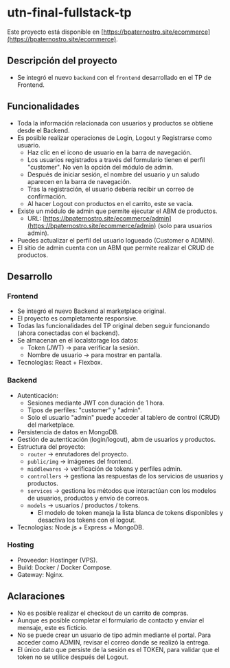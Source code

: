 # utn-final-fullstack-tp

Este proyecto está disponible en [https://bpaternostro.site/ecommerce](https://bpaternostro.site/ecommerce).

## Descripción del proyecto

- Se integró el nuevo `backend` con el `frontend` desarrollado en el TP de Frontend.

## Funcionalidades

- Toda la información relacionada con usuarios y productos se obtiene desde el Backend.
- Es posible realizar operaciones de Login, Logout y Registrarse como usuario.
  - Haz clic en el icono de usuario en la barra de navegación.
  - Los usuarios registrados a través del formulario tienen el perfil "customer". No ven la opción del módulo de admin.
  - Después de iniciar sesión, el nombre del usuario y un saludo aparecen en la barra de navegación.
  - Tras la registración, el usuario debería recibir un correo de confirmación.
  - Al hacer Logout con productos en el carrito, este se vacía.
- Existe un módulo de admin que permite ejecutar el ABM de productos.
  - URL: [https://bpaternostro.site/ecommerce/admin](https://bpaternostro.site/ecommerce/admin) (solo para usuarios admin).
- Puedes actualizar el perfil del usuario logueado (Customer o ADMIN).
- El sitio de admin cuenta con un ABM que permite realizar el CRUD de productos.

## Desarrollo

### Frontend

- Se integró el nuevo Backend al marketplace original.
- El proyecto es completamente responsive.
- Todas las funcionalidades del TP original deben seguir funcionando (ahora conectadas con el backend).
- Se almacenan en el localstorage los datos:
  - Token (JWT) -> para verificar la sesión.
  - Nombre de usuario -> para mostrar en pantalla.
- Tecnologías: React + Flexbox.

### Backend

- Autenticación:
  - Sesiones mediante JWT con duración de 1 hora.
  - Tipos de perfiles: "customer" y "admin".
  - Solo el usuario "admin" puede acceder al tablero de control (CRUD) del marketplace.
- Persistencia de datos en MongoDB.
- Gestión de autenticación (login/logout), abm de usuarios y productos.
- Estructura del proyecto:
  - `router` -> enrutadores del proyecto.
  - `public/img` -> imágenes del frontend.
  - `middlewares` -> verificación de tokens y perfiles admin.
  - `controllers` -> gestiona las respuestas de los servicios de usuarios y productos.
  - `services` -> gestiona los métodos que interactúan con los modelos de usuarios, productos y envío de correos.
  - `models` -> usuarios / productos / tokens.
    - El modelo de token maneja la lista blanca de tokens disponibles y desactiva los tokens con el logout.
- Tecnologías: Node.js + Express + MongoDB.

### Hosting

- Proveedor: Hostinger (VPS).
- Build: Docker / Docker Compose.
- Gateway: Nginx.

## Aclaraciones

- No es posible realizar el checkout de un carrito de compras.
- Aunque es posible completar el formulario de contacto y enviar el mensaje, este es ficticio.
- No se puede crear un usuario de tipo admin mediante el portal. Para acceder como ADMIN, revisar el correo donde se realizó la entrega.
- El único dato que persiste de la sesión es el TOKEN, para validar que el token no se utilice después del Logout.
